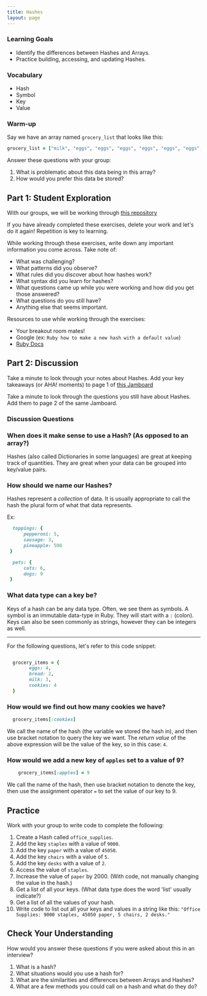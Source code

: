 ```yaml
---
title: Hashes
layout: page
---
```


### Learning Goals
- Identify the differences between Hashes and Arrays. 
- Practice building, accessing, and updating Hashes.

### Vocabulary
- Hash
- Symbol
- Key
- Value

### Warm-up
Say we have an array named `grocery_list` that looks like this:
```ruby
grocery_list = ["milk", "eggs", "eggs", "eggs", "eggs", "eggs", "eggs", "avocado", "avocado", "tortilla", "tortilla", "tortilla", "tortilla", "tortilla", "tortilla", "tortilla", "tortilla", "tortilla"]
```

Answer these questions with your group:
1. What is problematic about this data being in this array?
1. How would you prefer this data be stored?


## Part 1: Student Exploration

With our groups, we will be working through [this repository](https://github.com/turingschool-examples/se-mod1-exercises/blob/main/ruby_exercises/data-types/collections/spec/hashes_spec.rb)

If you have already completed these exercises, delete your work and let's do it again! Repetition is key to learning. 

While working through these exercises, write down any important information you come across. 
Take note of:
  - What was challenging? 
  - What patterns did you observe?
  - What rules did you discover about how hashes work?
  - What syntax did you learn for hashes?
  - What questions came up while you were working and how did you get those answered?
  - What questions do you still have?
  - Anything else that seems important.

Resources to use while working through the exercises:
  - Your breakout room mates!
  - Google (ex: `Ruby how to make a new hash with a default value`)
  - [Ruby Docs](https://ruby-doc.org/core-2.7.0/Hash.html)
 
 

## Part 2: Discussion

Take a minute to look through your notes about Hashes. Add your key takeaways (or AHA! moments) to page 1 of [this Jamboard](https://jamboard.google.com/d/1MEYR4aLk3Sl6slB4Ad5xDlrMzBU3L4cFqoaJYDGz7cA/edit?usp=sharing) 

Take a minute to look through the questions you still have about Hashes. Add them to page 2 of the same Jamboard.

###  Discussion Questions

### When does it make sense to use a Hash? (As opposed to an array?)
  
Hashes (also called Dictionaries in some languages) are great at keeping track of quantities. 
They are great when your data can be grouped into key/value pairs.  

### How should we name our Hashes?
  
Hashes represent a _collection_ of data. It is usually appropriate to call the hash the plural form of what that data represents. 
  
Ex:
```ruby
  toppings: {
      pepperoni: 5,
      sausage: 3,
      pineapple: 500
 }

  pets: {
      cats: 6,
      dogs: 9
 }
```  


### What data type can a key be?
  
Keys of a hash can be any data type. 
Often, we see them as symbols.
A symbol is an immutable data-type in Ruby. They will start with a `:` (colon).
Keys can also be seen commonly as strings, however they can be integers as well.

------------------

For the following questions, let's refer to this code snippet:

```ruby

  grocery_items = {
        eggs: 4,
        bread: 2,
        milk: 3,
        cookies: 4  
  }
```


### How would we find out how many cookies we have?
  
```ruby
  grocery_items[:cookies]
```
  
We call the name of the hash (the variable we stored the hash in), and then use bracket notation to query the key we want.
The _return value_ of the above expression will be the value of the key, so in this case: `4`.



### How would we add a new key of `apples` set to a value of 9?
  
```ruby
    grocery_items[:apples] = 9
```
  
We call the name of the hash, then use bracket notation to denote the key, then use the assignment operator `=` to set the value of our key to 9. 



## Practice

Work with your group to write code to complete the following:

1. Create a Hash called `office_supplies`.
1. Add the key `staples` with a value of `9000`.
1. Add the key `paper` with a value of `45050`.
1. Add the key `chairs` with a value of `5`.
1. Add the key `desks` with a value of `2`.
1. Access the value of `staples`.
1. Increase the value of `paper` by 2000. (With code, not manually changing the value in the hash.)
1. Get a list of all your keys. (What data type does the word 'list' usually indicate?)
1. Get a list of all the values of your hash.
1. Write code to list out all your keys and values in a string like this: `"Office Supplies: 9000 staples, 45050 paper, 5 chairs, 2 desks."`

## Check Your Understanding
How would you answer these questions if you were asked about this in an interview? 

1. What is a hash?
1. What situations would you use a hash for? 
1. What are the similarities and differences between Arrays and Hashes? 
1. What are a few methods you could call on a hash and what do they do?

